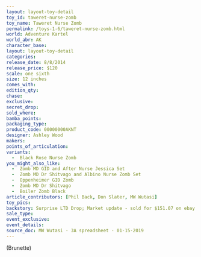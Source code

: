 ```yaml
---
layout: layout-toy-detail 
toy_id: taweret-nurse-zomb
toy_name: Taweret Nurse Zomb
permalink: /toys-1-6/taweret-nurse-zomb.html
world: Adventure Kartel
world_abr: AK
character_base: 
layout: layout-toy-detail
categories: 
release_date: 8/8/2014
release_price: $120 
scale: one sixth
size: 12 inches
comes_with: 
edition_qty: 
chase: 
exclusive: 
secret_drop: 
sold_where: 
bamba_points: 
packaging_type: 
product_code: 00000000AKNT
designer: Ashley Wood
makers: 
points_of_articulation: 
variants: 
  -  Black Rose Nurse Zomb
you_might_also_like: 
  -  Zomb MD GID and After Nurse Jessica Set
  -  Zomb MD Dr Shitvago and Albino Nurse Zomb Set
  -  Oppenheimer GID Zomb
  -  Zomb MD Dr Shitvago
  -  Boiler Zomb Black
article_contributors: [Phil Back, Don Slater, MW Wutasi]
toy_pics: 
backstory: Surprise LTD Drop; Market update - sold for $151.07 on ebay 3/2018.
sale_type: 
event_exclusive: 
event_details: 
source_doc: MW Wutasi - 3A spreadsheet - 01-15-2019
---
```

(Brunette)